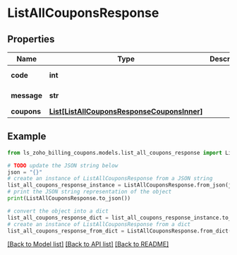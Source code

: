 # ListAllCouponsResponse


## Properties

Name | Type | Description | Notes
------------ | ------------- | ------------- | -------------
**code** | **int** |  | [optional] [readonly] 
**message** | **str** |  | [optional] [readonly] 
**coupons** | [**List[ListAllCouponsResponseCouponsInner]**](ListAllCouponsResponseCouponsInner.md) |  | [optional] 

## Example

```python
from ls_zoho_billing_coupons.models.list_all_coupons_response import ListAllCouponsResponse

# TODO update the JSON string below
json = "{}"
# create an instance of ListAllCouponsResponse from a JSON string
list_all_coupons_response_instance = ListAllCouponsResponse.from_json(json)
# print the JSON string representation of the object
print(ListAllCouponsResponse.to_json())

# convert the object into a dict
list_all_coupons_response_dict = list_all_coupons_response_instance.to_dict()
# create an instance of ListAllCouponsResponse from a dict
list_all_coupons_response_from_dict = ListAllCouponsResponse.from_dict(list_all_coupons_response_dict)
```
[[Back to Model list]](../README.md#documentation-for-models) [[Back to API list]](../README.md#documentation-for-api-endpoints) [[Back to README]](../README.md)


